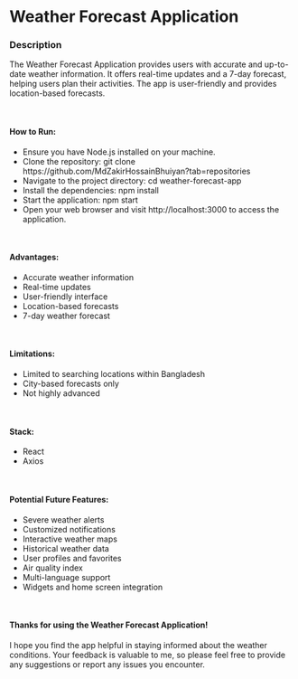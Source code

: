 <h1>Weather Forecast Application</h1>
<h3>Description</h3>
<p>The Weather Forecast Application provides users with accurate and up-to-date weather information. It offers real-time updates and a 7-day forecast, helping users plan their activities. The app is user-friendly and provides location-based forecasts.</p>
<br />
<h4>How to Run:</h4>
<ul>
    <li>Ensure you have Node.js installed on your machine.</li>
    <li>Clone the repository: git clone https://github.com/MdZakirHossainBhuiyan?tab=repositories</li>
    <li>Navigate to the project directory: cd weather-forecast-app</li>
    <li>Install the dependencies: npm install</li>
    <li>Start the application: npm start</li>
    <li>Open your web browser and visit http://localhost:3000 to access the application.</li>
</ul>
<br />
<h4>Advantages:</h4>
<ul>
    <li>Accurate weather information</li>
    <li>Real-time updates</li>
    <li>User-friendly interface</li>
    <li>Location-based forecasts</li>
    <li>7-day weather forecast</li>
</ul>
<br />
<h4>Limitations:</h4>
<ul>
    <li>Limited to searching locations within Bangladesh</li>
    <li>City-based forecasts only</li>
    <li>Not highly advanced</li>
</ul>
<br />
<h4>Stack:</h4>
<ul>
    <li>React</li>
    <li>Axios</li>
</ul>
<br />
<h4>Potential Future Features:</h4>
<ul>
    <li>Severe weather alerts</li>
    <li>Customized notifications</li>
    <li>Interactive weather maps</li>
    <li>Historical weather data</li>
    <li>User profiles and favorites</li>
    <li>Air quality index</li>
    <li>Multi-language support</li>
    <li>Widgets and home screen integration</li>
</ul>
<br />
<h4>Thanks for using the Weather Forecast Application!</h4>
<p>I hope you find the app helpful in staying informed about the weather conditions. Your feedback is valuable to me, so please feel free to provide any suggestions or report any issues you encounter.</p>
